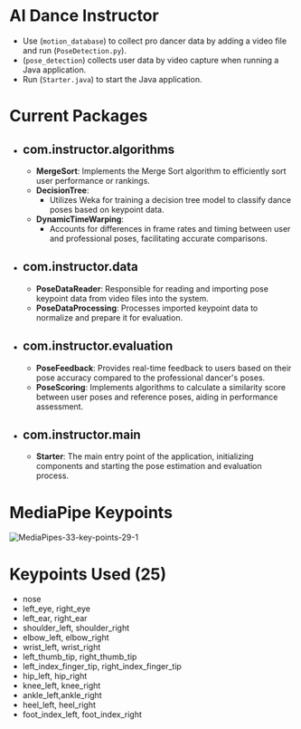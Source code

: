# AI Dance Instructor

- Use (`motion_database`) to collect pro dancer data by adding a video file and run (`PoseDetection.py`).
- (`pose_detection`) collects user data by video capture when running a Java application.
- Run (`Starter.java`) to start the Java application.

# Current Packages

- ## **com.instructor.algorithms**
  - **MergeSort**: Implements the Merge Sort algorithm to efficiently sort user performance or rankings.
  - **DecisionTree**: 
    - Utilizes Weka for training a decision tree model to classify dance poses based on keypoint data.
  - **DynamicTimeWarping**: 
    - Accounts for differences in frame rates and timing between user and professional poses, facilitating accurate comparisons.

- ## **com.instructor.data**
  - **PoseDataReader**: Responsible for reading and importing pose keypoint data from video files into the system.
  - **PoseDataProcessing**: Processes imported keypoint data to normalize and prepare it for evaluation.

- ## **com.instructor.evaluation**
  - **PoseFeedback**: Provides real-time feedback to users based on their pose accuracy compared to the professional dancer's poses.
  - **PoseScoring**: Implements algorithms to calculate a similarity score between user poses and reference poses, aiding in performance assessment.

- ## **com.instructor.main**
  - **Starter**: The main entry point of the application, initializing components and starting the pose estimation and evaluation process.


# MediaPipe Keypoints
![MediaPipes-33-key-points-29-1](https://github.com/user-attachments/assets/a61fac5e-3127-4d5b-ad49-0227656b3ee6)

# Keypoints Used (25)
- nose
- left_eye, right_eye
- left_ear, right_ear
- shoulder_left, shoulder_right
- elbow_left, elbow_right
- wrist_left, wrist_right
- left_thumb_tip, right_thumb_tip
- left_index_finger_tip, right_index_finger_tip
- hip_left, hip_right
- knee_left, knee_right
- ankle_left,ankle_right
- heel_left, heel_right
- foot_index_left, foot_index_right
